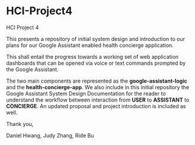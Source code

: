 # HCI-Project4
HCI Project 4

This presents a repository of initial system design and introduction to our plans for our Google Assistant enabled health concierge application.

This shall entail the progress towards a working set of web application dashboards that can be opened via voice or text commands prompted by the Google Assistant.

The two main components are represented as the <strong>google-assistant-logic</strong> and the <strong>health-concierge-app</strong>. We also include in this initial repository the Google Assistant System Design Documentation for the reader to understand the workflow between interaction from <strong>USER</strong> to <strong>ASSISTANT</strong> to <strong>CONCIERGE</strong>. An updated proposal and project introduction is included as well.

Thank you,

Daniel Hwang, Judy Zhang, Ride Bu

